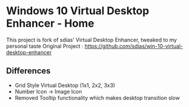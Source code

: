# Windows 10 Virtual Desktop Enhancer - Home

This project is fork of sdias' Virtual Desktop Enhancer, tweaked to my personal taste
Original Project : https://github.com/sdias/win-10-virtual-desktop-enhancer


## Differences

- Grid Style Virtual Desktop (1x1, 2x2, 3x3)
- Number Icon -> Image Icon
- Removed Tooltip functionality which makes desktop transition slow
